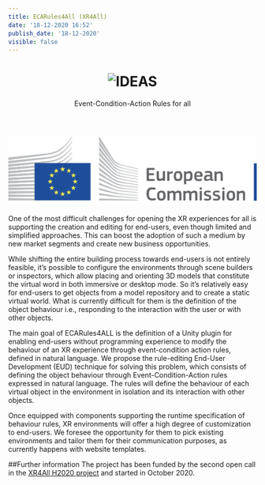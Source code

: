 ```yaml
---
title: ECARules4All (XR4All)
date: '18-12-2020 16:52'
publish_date: '18-12-2020'
visible: false
---
```


<div style="text-align: center">
<header>
<h1><img src="https://cg3hci.dmi.unica.it/lab/user/pages/04.projects/07.ECARules4All/img/ecalogo.png" alt="IDEAS"> </h1>
<p>Event-Condition-Action Rules for all</p>
</header>
</div>

![EU Commission Logo](img/eu-commission.png)

One of the most difficult challenges for opening the XR experiences for all is supporting the creation and editing for end-users, even though limited and simplified approaches. This can boost the adoption of such a medium by new market segments and create new business opportunities. 

While shifting the entire building process towards end-users is not entirely feasible, it’s possible to configure the environments through scene builders or inspectors, which allow placing and orienting 3D models that constitute the virtual word in both immersive or desktop mode. So it’s relatively easy for end-users to get objects from a model repository and to create a static virtual world.  What is currently difficult for them is the definition of the object behaviour i.e., responding to the interaction with the user or with other objects.

The main goal of ECARules4ALL is the definition of a Unity plugin for enabling end-users without programming experience to modify the behaviour of an XR experience through event-condition action rules, defined in natural language. We propose the rule-editing End-User Development (EUD) technique for solving this problem, which consists of defining the object behaviour through  Event-Condition-Action rules expressed in natural language. The rules will define the behaviour of each virtual object in the environment in isolation and its interaction with other objects. 

Once equipped with components supporting the runtime specification of behaviour rules, XR environments will offer a high degree of customization to end-users. We foresee the opportunity for them to pick existing environments and tailor them for their communication purposes, as currently happens with website templates. 


##Further information
The project has been funded by the second open call in the [XR4All H2020 project](https://xr4all.eu) and started in October 2020. 
